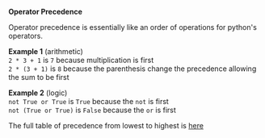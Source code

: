 **Operator Precedence**

Operator precedence is essentially like an order of operations for python's operators.

**Example 1** (arithmetic)  
`2 * 3 + 1` is `7` because multiplication is first  
`2 * (3 + 1)` is `8` because the parenthesis change the precedence allowing the sum to be first  

**Example 2** (logic)  
`not True or True` is `True` because the `not` is first  
`not (True or True)` is `False` because the `or` is first  

The full table of precedence from lowest to highest is [here](https://docs.python.org/3/reference/expressions.html#operator-precedence)
